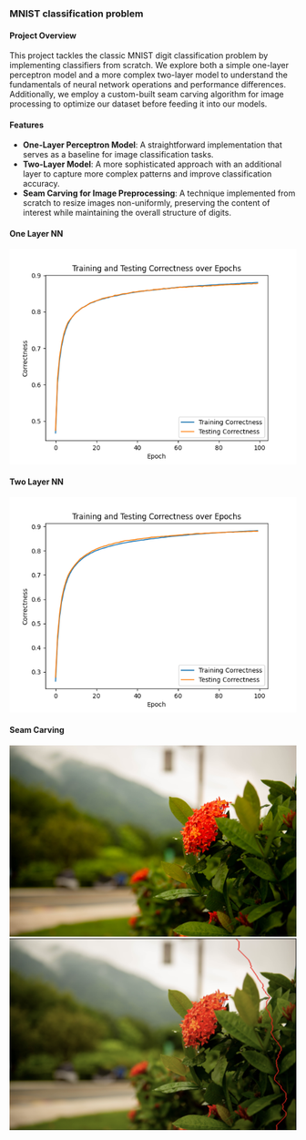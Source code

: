### MNIST classification problem

#### Project Overview

This project tackles the classic MNIST digit classification problem by implementing classifiers from scratch. We explore both a simple one-layer perceptron model and a more complex two-layer model to understand the fundamentals of neural network operations and performance differences. Additionally, we employ a custom-built seam carving algorithm for image processing to optimize our dataset before feeding it into our models.

#### Features

- **One-Layer Perceptron Model**: A straightforward implementation that serves as a baseline for image classification tasks.
- **Two-Layer Model**: A more sophisticated approach with an additional layer to capture more complex patterns and improve classification accuracy.
- **Seam Carving for Image Preprocessing**: A technique implemented from scratch to resize images non-uniformly, preserving the content of interest while maintaining the overall structure of digits.

#### One Layer NN

![1](./one_nn_plot.png)

#### Two Layer NN

![1](./two_nn_plot.png)

#### Seam Carving
![1](./roadFlower.jpg)
![1](./roadflower_carving.jpg)
